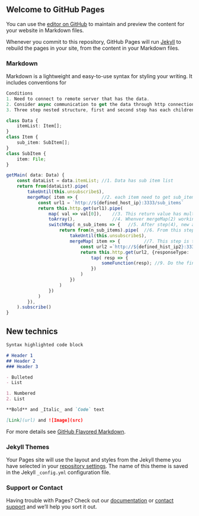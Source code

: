 ## Welcome to GitHub Pages

You can use the [editor on GitHub](https://github.com/wsjung0516/rxjs-technics/edit/gh-pages/index.md) to maintain and preview the content for your website in Markdown files.

Whenever you commit to this repository, GitHub Pages will run [Jekyll](https://jekyllrb.com/) to rebuild the pages in your site, from the content in your Markdown files.

### Markdown

Markdown is a lightweight and easy-to-use syntax for styling your writing. It includes conventions for
```ts
Conditions
1. Need to connect to remote server that has the data.
2. Consider async communication to get the data through http connection
3. Three step nested structure, first and second step has each children;

class Data {
    itemList: Item[];
}
class Item {
    sub_item: SubItem[];
}
class SubItem {
    item: File;
}

getMain( data: Data) {
    const dataList = data.itemList; //1. Data has sub item list
    return from(dataList).pipe(
        takeUntil(this.unsubscribe$),
        mergeMap( item => {         //2. each item need to get sub_items from server without considering response sequence.
            const url1 = `http://${defined_host_ip}:3333/sub_items`
            return this.http.get(url1).pipe(
                map( val => val[0]),    //3. This return value has multiple sub_items and only need the first item
                toArray(),              //4. Whenver mergeMap(2) working, the result data (3) is accumulated with array format.
                switchMap( n_sub_items => {   //5. After step(4), new arrary data is created, and this data baton passed to the next step.  
                    return from(n_sub_items).pipe(  //6. From this step, start again the same step as (1)
                        takeUntil(this.unsubscribe$),
                        mergeMap( item => {         //7. This step is the same as step(2)
                            const url2 =`http://${defined_hist_ip2}:3334/preview`;  
                            return this.http.get(url2, {responseType: 'blob'}).pipe(    //8. Get the item's data.
                                tap( resp => {
                                    someFunction(resp); //9. Do the final step
                                })
                            )
                        })
                    )
                })
            )
        }),
    ).subscribe()
}
```
## New technics

```markdown
Syntax highlighted code block

# Header 1
## Header 2
### Header 3

- Bulleted
- List

1. Numbered
2. List

**Bold** and _Italic_ and `Code` text

[Link](url) and ![Image](src)
```

For more details see [GitHub Flavored Markdown](https://guides.github.com/features/mastering-markdown/).

### Jekyll Themes

Your Pages site will use the layout and styles from the Jekyll theme you have selected in your [repository settings](https://github.com/wsjung0516/rxjs-technics/settings/pages). The name of this theme is saved in the Jekyll `_config.yml` configuration file.

### Support or Contact

Having trouble with Pages? Check out our [documentation](https://docs.github.com/categories/github-pages-basics/) or [contact support](https://support.github.com/contact) and we’ll help you sort it out.
